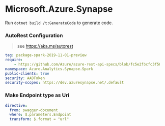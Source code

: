 # Microsoft.Azure.Synapse

Run `dotnet build /t:GenerateCode` to generate code.

### AutoRest Configuration
> see https://aka.ms/autorest

``` yaml
tag: package-spark-2019-11-01-preview
require:
    - https://github.com/Azure/azure-rest-api-specs/blob/fc5e2fbcfc3f585d38bdb1c513ce1ad2c570cf3d/specification/synapse/data-plane/readme.md
namespace: Azure.Analytics.Synapse.Spark
public-clients: true
security: AADToken
security-scopes: https://dev.azuresynapse.net/.default
```

### Make Endpoint type as Uri

``` yaml
directive:
  from: swagger-document
  where: $.parameters.Endpoint
  transform: $.format = "url"
```